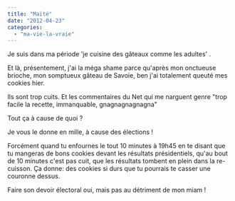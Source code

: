 ```yaml
---
title: "Maïté"
date: "2012-04-23"
categories: 
  - "ma-vie-la-vraie"
---
```


Je suis dans ma période 'je cuisine des gâteaux comme les adultes' .

Et là, présentement, j'ai la méga shame parce qu'après mon onctueuse brioche, mon somptueux gâteau de Savoie, ben j'ai totalement queuté mes cookies hier.

Ils sont trop cuits. Et les commentaires du Net qui me narguent genre "trop facile la recette, immanquable, gnagnagnagnagna"

Tout ça à cause de quoi ?

Je vous le donne en mille, à cause des élections !

Forcément quand tu enfournes le tout 10 minutes à 19h45 en te disant que tu mangeras de bons cookies devant les résultats présidentiels, qu'au bout de 10 minutes c'est pas cuit, que les résultats tombent en plein dans la re-cuisson. Ça donne: des cookies si durs que tu pourrais te casser une couronne dessus.

Faire son devoir électoral oui, mais pas au détriment de mon miam !
